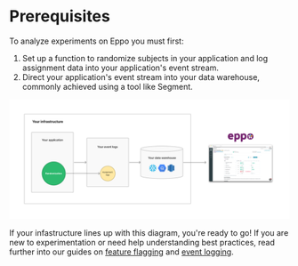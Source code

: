 # Prerequisites


To analyze experiments on Eppo you must first:

1. Set up a function to randomize subjects in your application and log assignment data into your application's event stream.
2. Direct your application's event stream into your data warehouse, commonly achieved using a tool like Segment.


![Data inputs](../../../static/img/feature-flagging/data-inputs.png)

If your infastructure lines up with this diagram, you're ready to go! If you are new to experimentation or need help understanding best practices, read further into our guides on [feature flagging](./feature-flagging/) and [event logging](./event-logging/).

